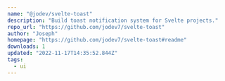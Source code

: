 ```yaml
---
name: "@jodev/svelte-toast"
description: "Build toast notification system for Svelte projects."
repo_url: "https://github.com/jodev7/svelte-toast"
author: "Joseph"
homepage: "https://github.com/jodev7/svelte-toast#readme"
downloads: 1
updated: "2022-11-17T14:35:52.844Z"
tags: 
  - ui
---
```

